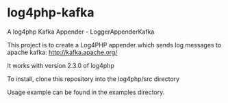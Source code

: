 log4php-kafka
=============

A log4php Kafka Appender - LoggerAppenderKafka

This project is to create a Log4PHP appender which sends log messages to apache kafka: http://kafka.apache.org/

It works with version 2.3.0 of log4php

To install, clone this repository into the log4php/src directory

Usage example can be found in the examples directory.
